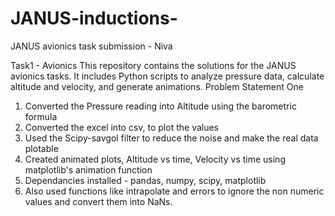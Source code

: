 # JANUS-inductions-
JANUS avionics task submission - Niva

Task1 - Avionics 
This repository contains the solutions for the JANUS avionics tasks. It includes Python scripts to analyze pressure data, calculate altitude and velocity, and generate animations.
Problem Statement One 
1) Converted the Pressure reading into Altitude using the barometric formula
2) Converted the excel into csv, to plot the values
3) Used the Scipy-savgol filter to reduce the noise and make the real data plotable
4) Created animated plots, Altitude vs time, Velocity vs time using matplotlib's animation function
5) Dependancies installed - pandas, numpy, scipy, matplotlib
6) Also used functions like intrapolate and errors to ignore the non numeric values and convert them into NaNs. 
